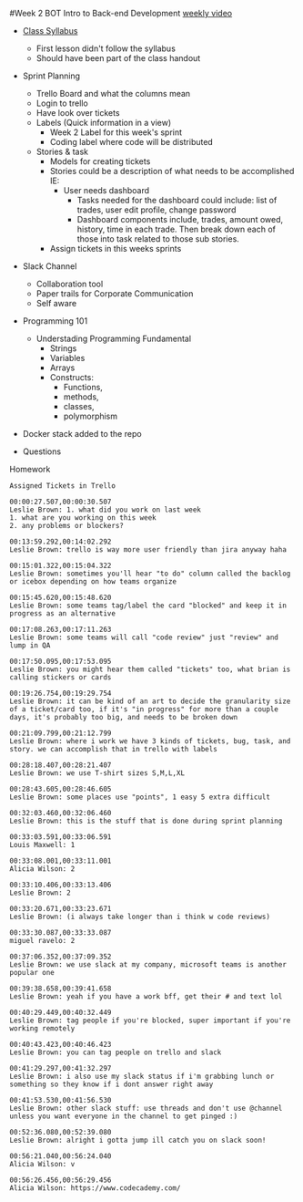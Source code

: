 #Week 2 BOT Intro to Back-end Development
[weekly video](https://drive.google.com/file/d/1b07XC0g90rMXEmSYbvWSg0zTUcx0OHuS/view?usp=sharing "Class Week 2")
    
* [Class Syllabus](../Class_Syllabus.md "Clas")
  * First lesson didn't follow the syllabus
  * Should have been part of the class handout

* Sprint Planning
  * Trello Board and what the columns mean
  * Login to trello
  * Have look over tickets
  * Labels (Quick information in a view)
    * Week 2 Label for this week's sprint
    * Coding label where code will be distributed
  * Stories & task
    * Models for creating tickets
    * Stories could be a description of what needs to be accomplished IE: 
        * User needs dashboard
          * Tasks needed for the dashboard could include: list of trades, user edit profile, change password
          * Dashboard components include, trades, amount owed, history, time in each trade. Then break down each of those into task related to those sub stories.
    * Assign tickets in this weeks sprints
* Slack Channel
  * Collaboration tool
  * Paper trails for Corporate Communication
  * Self aware
* Programming 101
  * Understading Programming Fundamental
    * Strings
    * Variables
    * Arrays
    * Constructs: 
      * Functions, 
      * methods, 
      * classes, 
      * polymorphism
* Docker stack added to the repo
* Questions




Homework

    Assigned Tickets in Trello

```Chat Notes
00:00:27.507,00:00:30.507
Leslie Brown: 1. what did you work on last week 
1. what are you working on this week
2. any problems or blockers?

00:13:59.292,00:14:02.292
Leslie Brown: trello is way more user friendly than jira anyway haha

00:15:01.322,00:15:04.322
Leslie Brown: sometimes you'll hear "to do" column called the backlog or icebox depending on how teams organize

00:15:45.620,00:15:48.620
Leslie Brown: some teams tag/label the card "blocked" and keep it in progress as an alternative

00:17:08.263,00:17:11.263
Leslie Brown: some teams will call "code review" just "review" and lump in QA 

00:17:50.095,00:17:53.095
Leslie Brown: you might hear them called "tickets" too, what brian is calling stickers or cards

00:19:26.754,00:19:29.754
Leslie Brown: it can be kind of an art to decide the granularity size of a ticket/card too, if it's "in progress" for more than a couple days, it's probably too big, and needs to be broken down

00:21:09.799,00:21:12.799
Leslie Brown: where i work we have 3 kinds of tickets, bug, task, and story. we can accomplish that in trello with labels

00:28:18.407,00:28:21.407
Leslie Brown: we use T-shirt sizes S,M,L,XL

00:28:43.605,00:28:46.605
Leslie Brown: some places use "points", 1 easy 5 extra difficult

00:32:03.460,00:32:06.460
Leslie Brown: this is the stuff that is done during sprint planning

00:33:03.591,00:33:06.591
Louis Maxwell: 1

00:33:08.001,00:33:11.001
Alicia Wilson: 2

00:33:10.406,00:33:13.406
Leslie Brown: 2

00:33:20.671,00:33:23.671
Leslie Brown: (i always take longer than i think w code reviews)

00:33:30.087,00:33:33.087
miguel ravelo: 2

00:37:06.352,00:37:09.352
Leslie Brown: we use slack at my company, microsoft teams is another popular one

00:39:38.658,00:39:41.658
Leslie Brown: yeah if you have a work bff, get their # and text lol

00:40:29.449,00:40:32.449
Leslie Brown: tag people if you're blocked, super important if you're working remotely

00:40:43.423,00:40:46.423
Leslie Brown: you can tag people on trello and slack

00:41:29.297,00:41:32.297
Leslie Brown: i also use my slack status if i'm grabbing lunch or something so they know if i dont answer right away

00:41:53.530,00:41:56.530
Leslie Brown: other slack stuff: use threads and don't use @channel unless you want everyone in the channel to get pinged :)

00:52:36.080,00:52:39.080
Leslie Brown: alright i gotta jump ill catch you on slack soon!

00:56:21.040,00:56:24.040
Alicia Wilson: v

00:56:26.456,00:56:29.456
Alicia Wilson: https://www.codecademy.com/

```

